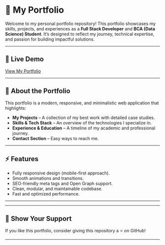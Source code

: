 # 🌟 My Portfolio

Welcome to my personal portfolio repository! This portfolio showcases my skills, projects, and experiences as a **Full Stack Developer** and **BCA (Data Science) Student**. It’s designed to reflect my journey, technical expertise, and passion for building impactful solutions.

---

## 🚀 **Live Demo**

[View My Portfolio](https://skcofficial.vercel.app/)

---

## 📌 **About the Portfolio**

This portfolio is a modern, responsive, and minimalistic web application that highlights:

* **My Projects** – A collection of my best work with detailed case studies.
* **Skills & Tech Stack** – An overview of the technologies I specialize in.
* **Experience & Education** – A timeline of my academic and professional journey.
* **Contact Section** – Easy ways to reach me.



---

## ⚡ **Features**

* Fully responsive design (mobile-first approach).
* Smooth animations and transitions.
* SEO-friendly meta tags and Open Graph support.
* Clean, modular, and maintainable codebase.
* Fast and optimized performance.

---


---

## 🌟 **Show Your Support**

If you like this portfolio, consider giving this repository a ⭐ on GitHub!

---
